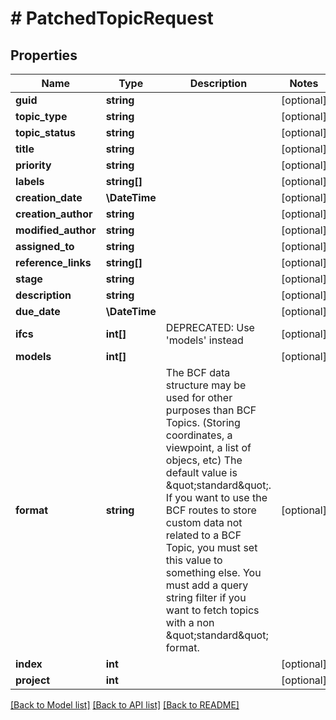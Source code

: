 # # PatchedTopicRequest

## Properties

Name | Type | Description | Notes
------------ | ------------- | ------------- | -------------
**guid** | **string** |  | [optional]
**topic_type** | **string** |  | [optional]
**topic_status** | **string** |  | [optional]
**title** | **string** |  | [optional]
**priority** | **string** |  | [optional]
**labels** | **string[]** |  | [optional]
**creation_date** | **\DateTime** |  | [optional]
**creation_author** | **string** |  | [optional]
**modified_author** | **string** |  | [optional]
**assigned_to** | **string** |  | [optional]
**reference_links** | **string[]** |  | [optional]
**stage** | **string** |  | [optional]
**description** | **string** |  | [optional]
**due_date** | **\DateTime** |  | [optional]
**ifcs** | **int[]** | DEPRECATED: Use &#39;models&#39; instead | [optional]
**models** | **int[]** |  | [optional]
**format** | **string** | The BCF data structure may be used for other purposes than BCF Topics. (Storing coordinates, a viewpoint, a list of objecs, etc)         The default value is \&quot;standard\&quot;.         If you want to use the BCF routes to store custom data not related to a BCF Topic, you must set this value to something else.         You must add a query string filter if you want to fetch topics with a non \&quot;standard\&quot; format. | [optional]
**index** | **int** |  | [optional]
**project** | **int** |  | [optional]

[[Back to Model list]](../../README.md#models) [[Back to API list]](../../README.md#endpoints) [[Back to README]](../../README.md)
